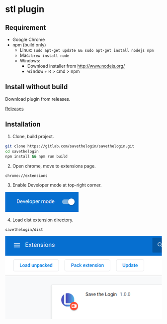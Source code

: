 # stl plugin

## Requirement

- Google Chrome
- npm (build only)
  - Linux: `sudo apt-get update && sudo apt-get install nodejs npm`
  - Mac: `brew install node`
  + Windows:
    - Download installer from http://www.nodejs.org/
    - <kbd>window</kbd> + <kbd>R</kbd> > cmd > npm


## Install without build

Download plugin from releases.

[Releases](https://gitlab.com/savethelogin/savethelogin/-/releases)


## Installation

1. Clone, build project.

```sh
git clone https://gitlab.com/savethelogin/savethelogin.git
cd savethelogin
npm install && npm run build
```

2. Open chrome, move to extensions page.

```
chrome://extensions
```

3. Enable Developer mode at top-right corner.

![Developer mode on](instruction-developer-mode.png)

4. Load dist extension directory.

```
savethelogin/dist
```

![Load unpacked](instruction-load-unpacked.png)


